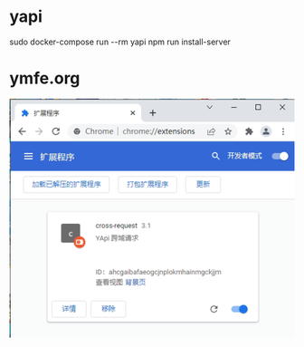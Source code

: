 # yapi
sudo docker-compose run --rm yapi npm run install-server

# ymfe.org

<img src="./plugin.png"/>
